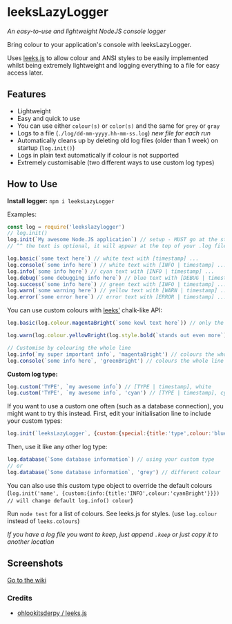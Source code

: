 # leeksLazyLogger
*An easy-to-use and lightweight NodeJS console logger*

Bring colour to your application's console with leeksLazyLogger.

Uses [leeks.js](https://github.com/ohlookitsderpy/leeks.js) to allow colour and ANSI styles to be easily implemented whilst being extremely lightweight and logging everything to a file for easy access later.

## Features
- Lightweight
- Easy and quick to use
- You can use either `colour(s)` or `color(s)` and the same for `grey` or `gray`
- Logs to a file (`./log/dd-mm-yyyy.hh-mm-ss.log`) *new file for each run*
- Automatically cleans up by deleting old log files (older than 1 week) on startup (`log.init()`)
- Logs in plain text automatically if colour is not supported
- Extremely customisable (two different ways to use custom log types)

## How to Use
**Install logger:** `npm i leeksLazyLogger`

Examples:
```javascript
const log = require('leekslazylogger')
// log.init()
log.init(`My awesome Node.JS application`) // setup - MUST go at the start (cleans up old files and creates new - you will get an error if you try to log before initialisation)
// ^^ the text is optional, it will appear at the top of your .log files before the date

log.basic(`some text here`) // white text with [timestamp] ...
log.console(`some info here`) // white text with [INFO | timestamp] ...
log.info(`some info here`) // cyan text with [INFO | timestamp] ...
log.debug(`some debugging info here`) // blue text with [DEBUG | timestamp] ...
log.success(`some info here`) // green text with [INFO | timestamp] ...
log.warn(`some warning here`) // yellow text with [WARN | timestamp] ...
log.error(`some error here`) // error text with [ERROR | timestamp] ...
```
You can use custom colours with [leeks'](https://www.npmjs.com/package/leeks.js) chalk-like API:
```javascript
log.basic(log.colour.magentaBright(`some kewl text here`)) // only the text after the timestamp will be coloured, only use this if you want multiple colours on one line

log.warn(log.colour.yellowBright(log.style.bold(`stands out even more`))  + log.colour.red(` - but this bit is red`))

// Customise by colouring the whole line
log.info(`my super important info`, 'magentaBright') // colours the whole line magenta (including timestamp)
log.console(`some info here`, 'greenBright') // colours the whole line green (including timestamp)
```

**Custom log type:**
```javascript
log.custom('TYPE', `my awesome info`) // [TYPE | timestamp], white
log.custom('TYPE', `my awesome info`, 'cyan') // [TYPE | timestamp], cyan
```

If you want to use a custom one often (such as a database connection), you might want to try this instead.
First, edit your initialisation line to include your custom types:

```javascript
log.init(`leeksLazyLogger`, {custom:{special:{title:'type',colour:'blueBright'},database:{title:'MYSQL',colour:'cyanBright'}}})
```
Then, use it like any other log type:
```javascript
log.database(`Some database information`) // using your custom type
// or
log.database(`Some database information`, 'grey') // different colour
```
You can also use this custom type object to override the default colours
(`log.init('name', {custom:{info:{title:'INFO',colour:'cyanBright'}}}) // will change default log.info() colour`)


Run `node test` for a list of colours. See leeks.js for styles. (use `log.colour` instead of `leeks.colours`)

*If you have a log file you want to keep, just append `.keep` or just copy it to another location*


## Screenshots
[Go to the wiki](https://github.com/Eartharoid/leeksLazyLogger/wiki)


### Credits
- [ohlookitsderpy / leeks.js](https://github.com/ohlookitsderpy/leeks.js)
